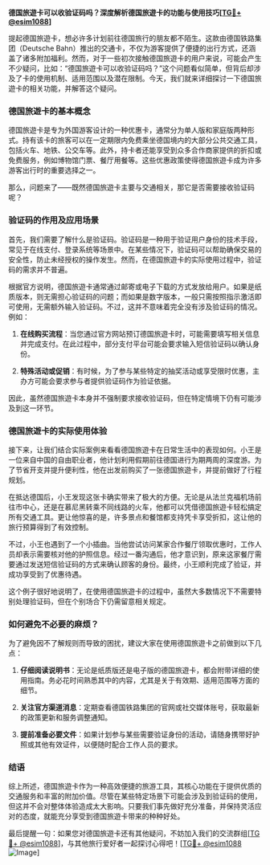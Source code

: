 **德国旅遊卡可以收验证码吗？深度解析德国旅遊卡的功能与使用技巧[[TG💪+ @esim1088](https://t.me/s/esim1088)]**

提起德国旅遊卡，想必许多计划前往德国旅行的朋友都不陌生。这款由德国铁路集团（Deutsche Bahn）推出的交通卡，不仅为游客提供了便捷的出行方式，还涵盖了诸多附加福利。然而，对于一些初次接触德国旅遊卡的用户来说，可能会产生不少疑问，比如：“德国旅遊卡可以收验证码吗？”这个问题看似简单，但背后却涉及了卡的使用机制、适用范围以及潜在限制。今天，我们就来详细探讨一下德国旅遊卡的相关功能，并解答这个疑问。

### 德国旅遊卡的基本概念

德国旅遊卡是专为外国游客设计的一种优惠卡，通常分为单人版和家庭版两种形式。持有该卡的旅客可以在一定期限内免费乘坐德国境内的大部分公共交通工具，包括火车、地铁、公交车等。此外，持卡者还能享受到众多合作商家提供的折扣或免费服务，例如博物馆门票、餐厅用餐等。这些优惠政策使得德国旅遊卡成为许多游客出行时的重要选择之一。

那么，问题来了——既然德国旅遊卡主要与交通相关，那它是否需要接收验证码呢？

### 验证码的作用及应用场景

首先，我们需要了解什么是验证码。验证码是一种用于验证用户身份的技术手段，常见于在线支付、登录系统等场景中。在某些情况下，验证码可以帮助确保交易的安全性，防止未经授权的操作发生。然而，在德国旅遊卡的实际使用过程中，验证码的需求并不普遍。

根据官方说明，德国旅遊卡通常通过邮寄或电子下载的方式发放给用户。如果是纸质版本，则无需担心验证码的问题；而如果是数字版本，一般只需按照指示激活即可使用，无需额外输入验证码。不过，这并不意味着完全没有涉及验证码的情况。例如：

1. **在线购买流程**：当您通过官方网站预订德国旅遊卡时，可能需要填写相关信息并完成支付。在此过程中，部分支付平台可能会要求输入短信验证码以确认身份。
   
2. **特殊活动或促销**：有时候，为了参与某些特定的抽奖活动或享受限时优惠，主办方可能会要求参与者提供验证码作为验证依据。

因此，虽然德国旅遊卡本身并不强制要求接收验证码，但在特定情境下仍有可能涉及到这一环节。

### 德国旅遊卡的实际使用体验

接下来，让我们结合实际案例来看看德国旅遊卡在日常生活中的表现如何。小王是一位来自中国的自由职业者，他计划利用假期前往德国进行为期两周的深度游。为了节省开支并提升便利性，他在出发前购买了一张德国旅遊卡，并提前做好了行程规划。

在抵达德国后，小王发现这张卡确实带来了极大的方便。无论是从法兰克福机场前往市中心，还是在慕尼黑转乘不同线路的火车，他都可以凭借德国旅遊卡轻松搞定所有交通工具。更让他惊喜的是，许多景点和餐馆都支持凭卡享受折扣，这让他的旅行预算得到了有效控制。

不过，小王也遇到了一个小插曲。当他尝试访问某家合作餐厅领取优惠时，工作人员却表示需要核对他的护照信息。经过一番沟通后，他才意识到，原来这家餐厅需要通过发送短信验证码的方式来确认顾客的身份。最终，小王顺利完成了验证，并成功享受到了优惠待遇。

这个例子很好地说明了，在使用德国旅遊卡的过程中，虽然大多数情况下不需要特别处理验证码，但在个别场合下仍需留意相关规定。

### 如何避免不必要的麻烦？

为了避免因不了解规则而导致的困扰，建议大家在使用德国旅遊卡之前做到以下几点：

1. **仔细阅读说明书**：无论是纸质版还是电子版的德国旅遊卡，都会附带详细的使用指南。务必花时间熟悉其中的内容，尤其是关于有效期、适用范围等方面的细节。

2. **关注官方渠道消息**：定期查看德国铁路集团的官网或社交媒体账号，获取最新的政策更新和服务调整通知。

3. **提前准备必要文件**：如果计划参与某些需要验证身份的活动，请随身携带好护照或其他有效证件，以便随时配合工作人员的要求。

### 结语

综上所述，德国旅遊卡作为一种高效便捷的旅游工具，其核心功能在于提供优质的交通服务和丰富的附加价值。尽管在某些特定场景下可能会涉及到验证码的使用，但这并不会对整体体验造成太大影响。只要我们事先做好充分准备，并保持灵活应对的态度，就能充分享受到德国旅遊卡带来的种种好处。

最后提醒一句：如果您对德国旅遊卡还有其他疑问，不妨加入我们的交流群组[[TG💪+ @esim1088](https://t.me/s/esim1088)]，与其他旅行爱好者一起探讨心得吧！[[TG💪+ @esim1088](https://t.me/s/esim1088) ![Image](https://i.postimg.cc/4NQfJmqS/Snipaste-2025-05-13-00-14-12.png)]